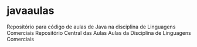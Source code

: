 # javaaulas
Repositório para código de aulas de Java na disciplina de Linguagens Comerciais
Repositório Central das Aulas 
Aulas da Disciplina de Linguagens Comerciais
